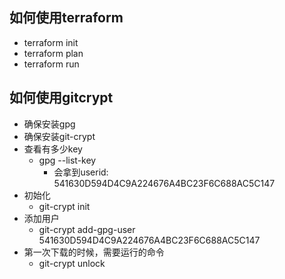 ## 如何使用terraform
* terraform init
* terraform plan
* terraform run

## 如何使用gitcrypt
* 确保安装gpg
* 确保安装git-crypt
* 查看有多少key
  * gpg --list-key
	* 会拿到userid: 541630D594D4C9A224676A4BC23F6C688AC5C147
* 初始化
	* git-crypt init
* 添加用户
	* git-crypt add-gpg-user 541630D594D4C9A224676A4BC23F6C688AC5C147
* 第一次下载的时候，需要运行的命令
	* git-crypt unlock